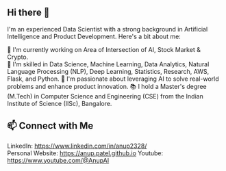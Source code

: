 ## Hi there 👋

I'm an experienced Data Scientist with a strong background in Artificial Intelligence and Product Development. Here's a bit about me:

🔭 I'm currently working on Area of Intersection of AI, Stock Market & Crypto. <br>
🌱 I'm skilled in Data Science, Machine Learning, Data Analytics, Natural Language Processing (NLP), Deep Learning, Statistics, Research, AWS, Flask, and Python.
👯 I'm passionate about leveraging AI to solve real-world problems and enhance product innovation.
📚 I hold a Master's degree (M.Tech) in Computer Science and Engineering (CSE) from the Indian Institute of Science (IISc), Bangalore.

## 📫 Connect with Me
LinkedIn: https://www.linkedin.com/in/anup2328/ <br>
Personal Website: https://anup.patel.github.io
Youtube: https://www.youtube.com/@AnupAI
